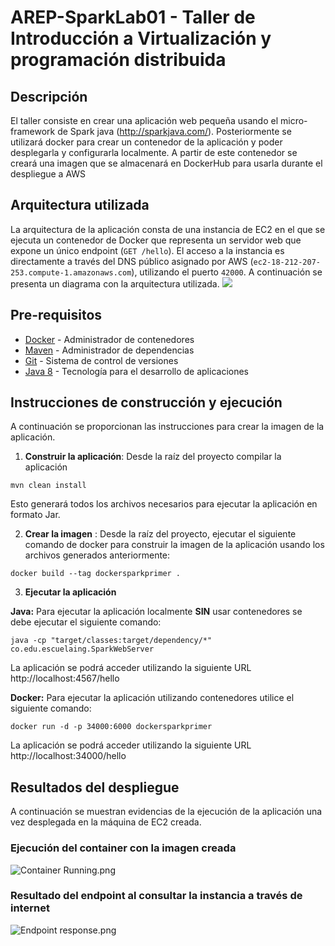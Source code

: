 # AREP-SparkLab01 - Taller de Introducción a Virtualización y programación distribuida
## Descripción
El taller consiste en crear una aplicación web pequeña usando el micro-framework de Spark
java (http://sparkjava.com/). Posteriormente se utilizará docker para crear un contenedor
de la aplicación y poder desplegarla y configurarla localmente. A partir de este contenedor se creará
una imagen que se almacenará en DockerHub para usarla durante el despliegue a AWS  


## Arquitectura utilizada
La arquitectura de la aplicación consta de una instancia de EC2 en el que se ejecuta un contenedor
de Docker que representa un servidor web que expone un único endpoint (`GET /hello`). El acceso a la instancia
es directamente a través del DNS público asignado por AWS (`ec2-18-212-207-253.compute-1.amazonaws.com`),
utilizando el puerto `42000`. A continuación se presenta un diagrama con la arquitectura utilizada.
![](./img/arquitectura.png)
## Pre-requisitos
* [Docker](https://www.docker.com/) - Administrador de contenedores
* [Maven](https://maven.apache.org/) - Administrador de dependencias
* [Git](https://git-scm.com/) - Sistema de control de versiones
* [Java 8](https://www.java.com/) - Tecnología para el desarrollo de aplicaciones

## Instrucciones de construcción y ejecución
A continuación se proporcionan las instrucciones para crear la imagen de la aplicación.

1. **Construir la aplicación**: Desde la raíz del proyecto compilar la aplicación

``mvn clean install``

Esto generará todos los archivos necesarios para ejecutar la aplicación en formato Jar.

2. **Crear la imagen** : Desde la raíz del proyecto, ejecutar el siguiente comando de docker para
    construir la imagen de la aplicación usando los archivos generados anteriormente:

``docker build --tag dockersparkprimer .``

3. **Ejecutar la aplicación**

**Java:** Para ejecutar la aplicación localmente **SIN** usar contenedores se debe ejecutar el siguiente comando:
      
   ``java -cp "target/classes:target/dependency/*" co.edu.escuelaing.SparkWebServer``

La aplicación se podrá acceder utilizando la siguiente URL http://localhost:4567/hello
 
**Docker:** Para ejecutar la aplicación utilizando contenedores utilice el siguiente comando:

   ``docker run -d -p 34000:6000 dockersparkprimer``

La aplicación se podrá acceder utilizando la siguiente URL http://localhost:34000/hello


## Resultados del despliegue
A continuación se muestran evidencias de la ejecución de la aplicación una vez desplegada en la 
máquina de EC2 creada.
### Ejecución del container con la imagen creada
![Container Running.png](img%2FContainer%20Running.png)
### Resultado del endpoint al consultar la instancia a través de internet
![Endpoint response.png](img%2FEndpoint%20response.png)
